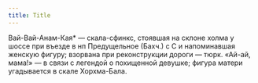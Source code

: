 ```yaml
---
title: Title
---
```


Вай-Вай-Анам-Кая* — скала-сфинкс, стоявшая на склоне холма у шоссе при въезде в
нп Предущельное (Бахч.) с С и напоминавшая женскую фигуру; взорвана при
реконструкции дороги — тюрк. «Ай-ай, мама!» — в связи с легендой о похищенной
девушке; фигура матери угадывается в скале Хорхма-Бала.
